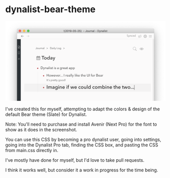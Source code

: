 # dynalist-bear-theme

![Alt text](screenshot.png "Screenshot of Dynalist Bear")

I've created this for myself, attempting to adapt the colors & design of the default Bear theme (Slate) for Dynalist.

Note: You'll need to purchase and install Avenir (Next Pro) for the font to show as it does in the screenshot.

You can use this CSS by becoming a pro dynalist user, going into settings, going into the Dynalist Pro tab, finding the CSS box, and pasting the CSS from main.css directly in.

I've mostly have done for myself, but I'd love to take pull requests. 

I think it works well, but consider it a work in progress for the time being.
